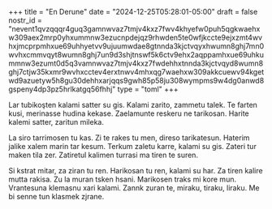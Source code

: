 +++
title = "En Derune"
date = "2024-12-25T05:28:01-05:00"
draft = false
nostr_id = "nevent1qvzqqqr4guq3gamnwvaz7tmjv4kxz7fwv4khyefw0puh5qgkwaehxw309aex2mrp0yhxummnw3ezucnpdejqz9rhwden5te0wfjkccte9ejxzmt4wvhxjmcprpmhxue69uhhyetvv9ujuumwdae8gtnnda3kjctvqyxhwumn8ghj7mn0wvhxcmmvqyt8wumn8ghj7un9d3shjtnswf5k6ctv9ehx2aqppamhxue69uhkummnw3ezumt0d5q3vamnwvaz7tmjv4kxz7fwdehhxtnnda3kjctvqyd8wumn8ghj7ctjw35kxmr9wvhxcctev4erxtnwv4mhxqg7waehxw309akkcuewv94kgetwd9azuetyw5h8gu30dehhxarjqqs9gwh85p58ju308wympms9w4dg0anwd8gspeny4dp3pz5hrlkatgq56fhhj"
type = "toml"
+++

Lar tubikoşten kalami satter su gis. Kalami zarito, zammetu talek. Te farten kusi, merinasse hudina kekase. Zaelamunte reskeru ne tarikosan. Harite kalemi satter, zaritun mileka.

La siro tarrimosen tu kas. Zi te rakes tu men, direso tarikatesun. Haterim jalike xalem marin tar kesum. Terkum zaletu karre, kalami su gis. Zateri tur maken tila zer. Zatiretul kalimen turrasi ma tiren te suren.

Si kstrat mitar, za ziran tu ren. Harikosan tu ren, kalami su har. Za tiren kalire mutta rakisa. Zu la muran tsken hsani. Marikosen traks mi kore mun. Vrantesuna klemasnu xari kalami. Zannk zuran te, miraku, tiraku, liraku. Me bi senne tun klasmek zjrane.
